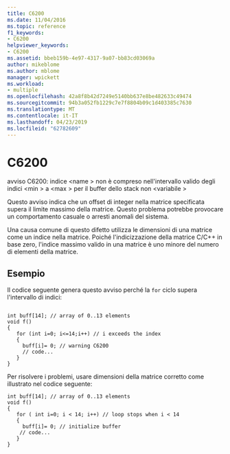 ```yaml
---
title: C6200
ms.date: 11/04/2016
ms.topic: reference
f1_keywords:
- C6200
helpviewer_keywords:
- C6200
ms.assetid: bbeb159b-4e97-4317-9a07-bb83cd03069a
author: mikeblome
ms.author: mblome
manager: wpickett
ms.workload:
- multiple
ms.openlocfilehash: 42a8f8b42d7249e5140bb637e8be482633c49474
ms.sourcegitcommit: 94b3a052fb1229c7e7f8804b09c1d403385c7630
ms.translationtype: MT
ms.contentlocale: it-IT
ms.lasthandoff: 04/23/2019
ms.locfileid: "62782609"
---
```

# <a name="c6200"></a>C6200
avviso C6200: indice \<name > non è compreso nell'intervallo valido degli indici \<min > a \<max > per il buffer dello stack non \<variabile >

 Questo avviso indica che un offset di integer nella matrice specificata supera il limite massimo della matrice. Questo problema potrebbe provocare un comportamento casuale o arresti anomali del sistema.

 Una causa comune di questo difetto utilizza le dimensioni di una matrice come un indice nella matrice. Poiché l'indicizzazione della matrice C/C++ in base zero, l'indice massimo valido in una matrice è uno minore del numero di elementi della matrice.

## <a name="example"></a>Esempio
 Il codice seguente genera questo avviso perché la `for` ciclo supera l'intervallo di indici:

```

int buff[14]; // array of 0..13 elements
void f()
{
   for (int i=0; i<=14;i++) // i exceeds the index
   {
     buff[i]= 0; // warning C6200
     // code...
   }
}
```

 Per risolvere i problemi, usare dimensioni della matrice corretto come illustrato nel codice seguente:

```
int buff[14]; // array of 0..13 elements
void f()
{
   for ( int i=0; i < 14; i++) // loop stops when i < 14
   {
     buff[i]= 0; // initialize buffer
    // code...
   }
}
```